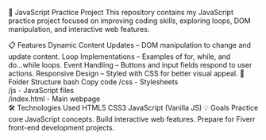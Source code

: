 🚀 JavaScript Practice Project
This repository contains my JavaScript practice project focused on improving coding skills, exploring loops, DOM manipulation, and interactive web features.

📋 Features
Dynamic Content Updates – DOM manipulation to change and update content.
Loop Implementations – Examples of for, while, and do...while loops.
Event Handling – Buttons and input fields respond to user actions.
Responsive Design – Styled with CSS for better visual appeal.
📂 Folder Structure
bash
Copy code
/css - Stylesheets  
/js - JavaScript files  
/index.html - Main webpage  
🛠️ Technologies Used
HTML5
CSS3
JavaScript (Vanilla JS)
💡 Goals
Practice core JavaScript concepts.
Build interactive web features.
Prepare for Fiverr front-end development projects.
